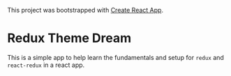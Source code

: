 This project was bootstrapped with [Create React App](https://github.com/facebookincubator/create-react-app).


# Redux Theme Dream 

This is a simple app to help learn the fundamentals and setup for `redux` and `react-redux` in a react app. 